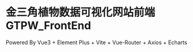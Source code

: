
# 金三角植物数据可视化网站前端 GTPW_FrontEnd

Powered By Vue3 + Element Plus + Vite + Vue-Router + Axios + Echarts
